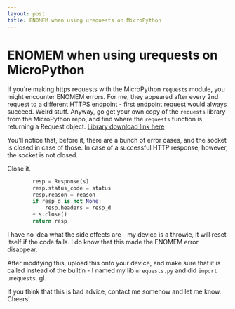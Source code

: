 ```yaml
---
layout: post
title: ENOMEM when using urequests on MicroPython
---
```


# ENOMEM when using urequests on MicroPython

If you're making https requests with the MicroPython `requests` module, you might encounter ENOMEM errors. For me, they appeared after every 2nd request to a different HTTPS endpoint - 
first endpoint request would always succeed. Weird stuff. Anyway, go get your own copy of the `requests` library from the MicroPython repo, and find where the `requests` function is returning
a Request object. [Library download link here](https://raw.githubusercontent.com/micropython/micropython-lib/master/python-ecosys/urequests/urequests.py)

You'll notice that, before it, there are a bunch of error cases, and the socket is closed in case of those. In case of a successful HTTP response, however, the socket is not closed.

Close it.

```python
        resp = Response(s)
        resp.status_code = status
        resp.reason = reason
        if resp_d is not None:
            resp.headers = resp_d
        + s.close()
        return resp
```

I have no idea what the side effects are - my device is a throwie, it will reset itself if the code fails. I do know that this made the ENOMEM error disappear.

After modifying this, upload this onto your device, and make sure that it is called instead of the builtin - I named my lib `urequests.py` and did `import urequests`. gl.

If you think that this is bad advice, contact me somehow and let me know. Cheers!
